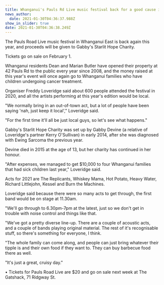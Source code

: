 ```yaml
---
title: Whanganui's Pauls Rd Live music festival back for a good cause in 2021
news_author:
  date: 2021-01-30T04:36:37.988Z
show_in_slider: true
date: 2021-01-30T04:36:38.249Z
---
```

The Pauls Road Live music festival in Whanganui East is back again this year, and proceeds will be given to Gabby's Starlit Hope Charity.

Tickets go on sale on February 1.

Whanganui residents Dean and Marian Butler have opened their property at 42 Pauls Rd to the public every year since 2008, and the money raised at this year's event will once again go to Whanganui families who have children undergoing cancer treatment.

Organiser Freddy Loveridge said about 600 people attended the festival in 2020, and all the artists performing at this year's edition would be local.

"We normally bring in an out-of-town act, but a lot of people have been saying 'nah, just keep it local'," Loveridge said.

"For the first time it'll all be just local guys, so let's see what happens."

Gabby's Starlit Hope Charity was set up by Gabby Devine (a relative of Loveridge's partner Kerry O'Sullivan) in early 2014, after she was diagnosed with Ewing Sarcoma the previous year.

Devine died in 2015 at the age of 13, but her charity has continued in her honour.

"After expenses, we managed to get $10,000 to four Whanganui families that had sick children last year," Loveridge said.

Acts for 2021 are The Replicants, Whiskey Mama, Hot Potato, Heavy Water, Richard Littlejohn, Kessel and Burn the Machines.

Loveridge said because there were so many acts to get through, the first band would be on stage at 11.30am.

"We'll go through to 6.30pm-7pm at the latest, just so we don't get in trouble with noise control and things like that.

"We've got a pretty diverse line-up. There are a couple of acoustic acts, and a couple of bands playing original material. The rest of it's recognisable stuff, so there's something for everyone, I think.

"The whole family can come along, and people can just bring whatever their tipple is and their own food if they want to. They can buy barbecue food there as well.

"It's just a great, cruisy day."

• Tickets for Pauls Road Live are $20 and go on sale next week at The Gatshack, 71 Ridgway St.